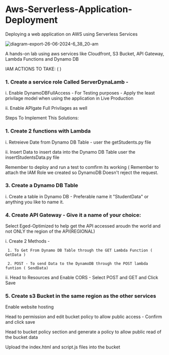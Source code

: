 # Aws-Serverless-Application-Deployment
Deploying a web application on AWS using Serverless Services

![diagram-export-26-06-2024-6_38_20-am](https://github.com/prince-amponsah/Aws-Serverless-Application-Deployment/assets/1629130/66739854-792b-4633-8620-1eda42622d27)


A hands-on lab using aws services like Cloudfront, S3 Bucket, API Gateway, Lambda Functions and Dynamo DB

IAM ACTIONS TO TAKE: ( )

### 1. Create a service role Called ServerDynaLamb -
 
   i. Enable DynamoDBFullAccess - For Testing purposes - Apply the least privilage model when using the application in Live Production
  
   ii. Enable APIgate Full Privilages as well
   
Steps To Implement This Solutions:

### 1. Create 2 functions with Lambda

  i.  Retreieve Date from Dynamo DB Table - user the getStudents.py file
 
  ii. Insert Data to insert data into the Dynamo DB Table user the insertStudentsData.py file

Remember to deploy and run a test to comfirm its working ( Remember to attach the IAM Role we created so DynamoDB Doesn't reject the request.

### 3. Create a Dynamo DB Table

   i. Create a table in Dynamo DB - Preferable name it "StudentData" or anything you like to name it.

### 4. Create API Gateway - Give it a name of your choice:

   Select Eged-Optimized to help get the API accessed aroudn the world and not ONLY the region of the API(REGIONAL)
  
   i. Create 2 Methods -
   
     1. To Get From Dynamo DB Table through the GET Lambda Function ( GetData )
     
     2. POST - To send Data to the DynamoDB through the POST lambda funtion ( SendData)
  
  ii. Head to Resources and Enable CORS - Select POST and GET and Click Save

### 5. Create s3 Bucket in the same region as the other services

   Enable website hosting
  
   Head to permission and edit bucket policy to allow public access - Confirm and click save
   
   Head to bucket policy section and generate a policy to allow public read of the bucket data
   
   Upload the index.html and script.js files into the bucket
